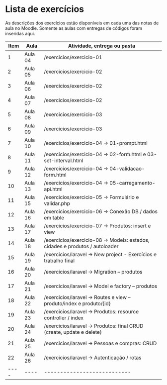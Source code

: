 # Lista de exercícios

As descrições dos exercícios estão disponíveis em cada uma das notas de aula no Moodle. Somente as aulas com entregas de códigos foram inseridas aqui.

Item | Aula | Atividade, entrega ou pasta
---- | ---- | ---------------------------
1 | Aula 04 | /exercicios/exercicio-01
2 | Aula 05 | /exercicios/exercicio-02
3 | Aula 06 | /exercicios/exercicio-02
4 | Aula 07 | /exercicios/exercicio-02
5 | Aula 08 | /exercicios/exercicio-03
6 | Aula 09 | /exercicios/exercicio-03
7 | Aula 10 | /exercicios/exercicio-04 -> 01-prompt.html
8 | Aula 11 | /exercicios/exercicio-04 -> 02-form.html e 03-set-interval.html
9 | Aula 12 | /exercicios/exercicio-04 -> 04-validacao-form.html
10 | Aula 13 | /exercicios/exercicio-04 -> 05-carregamento-api.html
11 | Aula 15 | /exercicios/exercicio-05 -> Formulário e validar.php
12 | Aula 16 | /exercicios/exercicio-06 -> Conexão DB / dados em table
13 | Aula 17 | /exercicios/exercicio-07 -> Produtos: insert e view
14 | Aula 18 | /exercicios/exercicio-08 -> Models: estados, cidades e produtos / autoloader
15 | Aula 19 | /exercicios/laravel -> New project - Exercícios e trabalho final
16 | Aula 20 | /exercicios/laravel -> Migration – produtos
17 | Aula 21 | /exercicios/laravel -> Model e factory – produtos
18 | Aula 22 | /exercicios/laravel -> Routes e view – produto/index e produto/{id}
19 | Aula 23 | /exercicios/laravel -> Produtos: resource controller / index
20 | Aula 24 | /exercicios/laravel -> Produtos: final CRUD (create, update e delete)
21 | Aula 25 | /exercicios/laravel -> Pessoas e compras: CRUD
22 | Aula 26 | /exercicios/laravel -> Autenticação / rotas
---- | ---- | ---------------------------


